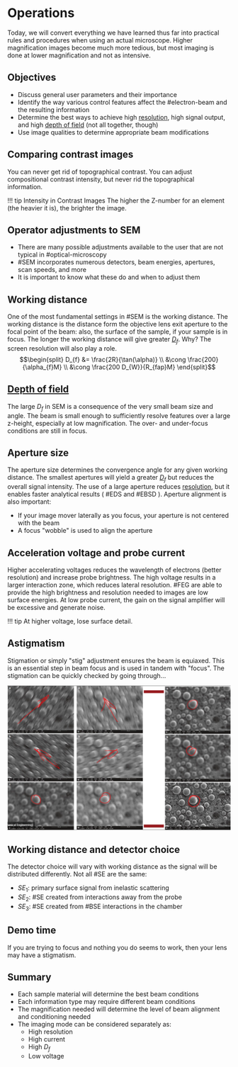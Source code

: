 <!-- 20220912T13:10 -->
# Operations
Today, we will convert everything we have learned thus far into practical rules and procedures when using an actual microscope.
Higher magnification images become much more tedious, but most imaging is done at lower magnification and not as intensive.

## Objectives
- Discuss general user parameters and their importance
- Identify the way various control features affect the #electron-beam and the resulting information
- Determine the best ways to achieve high [resolution](resolution.md), high signal output, and high [depth of field](depth-of-field.md) (not all together, though)
- Use image qualities to determine appropriate beam modifications

## Comparing contrast images
You can never get rid of topographical contrast.
You can adjust compositional contrast intensity, but never rid the topographical information.

!!! tip Intensity in Contrast Images
    The higher the Z-number for an element (the heavier it is), the brighter the image.

## Operator adjustments to SEM
- There are many possible adjustments available to the user that are not typical in #optical-microscopy
- #SEM incorporates numerous detectors, beam energies, apertures, scan speeds, and more
- It is important to know what these do and when to adjust them

## Working distance
One of the most fundamental settings in #SEM is the working distance.
The working distance is the distance form the objective lens exit aperture to the focal point of the beam: also, the surface of the sample, if your sample is in focus.
The longer the working distance will give greater [$D_{f}$](depth-of-field.md).
Why?
The screen resolution will also play a role.
$$\begin{split}
D_{f} &= \frac{2R}{\tan(\alpha)} \\
 &\cong \frac{200}{\alpha_{f}M} \\
 &\cong \frac{200 D_{W}}{R_{fap}M}
\end{split}$$

## [Depth of field](depth-of-field.md)
The large $D_{f}$ in SEM is a consequence of the very small beam size and angle.
The beam is small enough to sufficiently resolve features over a large z-height, especially at low magnification.
The over- and under-focus conditions are still in focus.

## Aperture size
The aperture size determines the convergence angle for any given working distance.
The smallest apertures will yield a greater [$D_{f}$](depth-of-field.md) but reduces the overall signal intensity.
The use of a large aperture reduces [resolution](resolution.md), but it enables faster analytical results ( #EDS and #EBSD ).
Aperture alignment is also important:
- If your image mover laterally as you focus, your aperture is not centered with the beam
- A focus "wobble" is used to align the aperture

## Acceleration voltage and probe current
Higher accelerating voltages reduces the wavelength of electrons (better resolution) and increase probe brightness.
The high voltage results in a larger interaction zone, which reduces lateral resolution.
#FEG are able to provide the high brightness and resolution needed to images are low surface energies.
At low probe current, the gain on the signal amplifier will be excessive and generate noise.

!!! tip At higher voltage,  lose surface detail.

## Astigmatism
Stigmation or simply "stig" adjustment ensures the beam is equiaxed.
This is an essential step in beam focus and is used in tandem with "focus".
The stigmation can be quickly checked by going through...

![](../../../attachments/operations/astigmatism_220912_174219_EST.png)

## Working distance and detector choice
The detector choice will vary with working distance as the signal will be distributed differently.
Not all #SE are the same:
- $SE_{1}$: primary surface signal from inelastic scattering
- $SE_{2}$: #SE created from interactions away from the probe
- $SE_{3}$: #SE created from #BSE interactions in the chamber

## Demo time
If you are trying to focus and nothing you do seems to work, then your lens may have a stigmatism.

## Summary
- Each sample material will determine the best beam conditions
- Each information type may require different beam conditions
- The magnification needed will determine the level of beam alignment and conditioning needed
- The imaging mode can be considered separately as:
  - High resolution
  - High current
  - High $D_{f}$
  - Low voltage